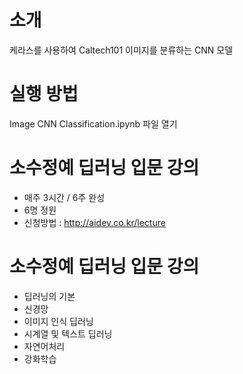 # 소개
케라스를 사용하여 Caltech101 이미지를 분류하는 CNN 모델
# 실행 방법
Image CNN Classification.ipynb 파일 열기
# 소수정예 딥러닝 입문 강의
- 매주 3시간 / 6주 완성
- 6명 정원
- 신청방법 : <http://aidev.co.kr/lecture>
# 소수정예 딥러닝 입문 강의
- 딥러닝의 기본
- 신경망
- 이미지 인식 딥러닝
- 시계열 및 텍스트 딥러닝
- 자연어처리
- 강화학습

